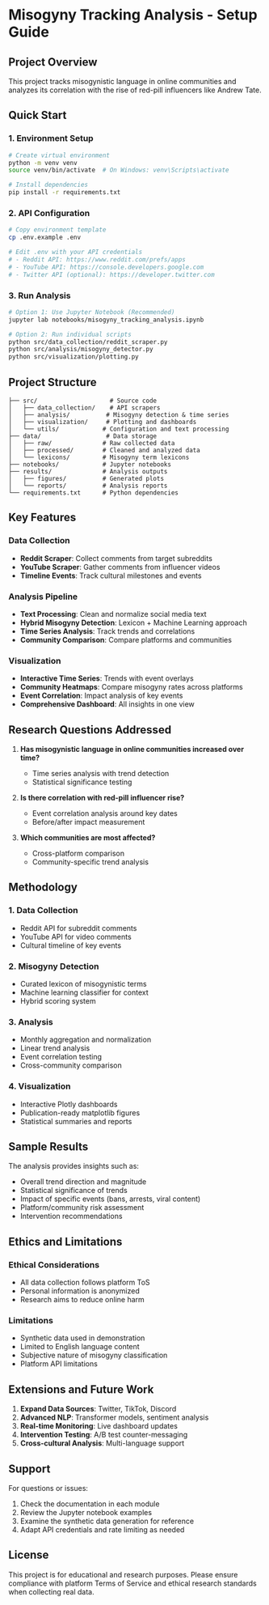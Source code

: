 # Misogyny Tracking Analysis - Setup Guide

## Project Overview
This project tracks misogynistic language in online communities and analyzes its correlation with the rise of red-pill influencers like Andrew Tate.

## Quick Start

### 1. Environment Setup
```bash
# Create virtual environment
python -m venv venv
source venv/bin/activate  # On Windows: venv\Scripts\activate

# Install dependencies
pip install -r requirements.txt
```

### 2. API Configuration
```bash
# Copy environment template
cp .env.example .env

# Edit .env with your API credentials
# - Reddit API: https://www.reddit.com/prefs/apps
# - YouTube API: https://console.developers.google.com
# - Twitter API (optional): https://developer.twitter.com
```

### 3. Run Analysis
```bash
# Option 1: Use Jupyter Notebook (Recommended)
jupyter lab notebooks/misogyny_tracking_analysis.ipynb

# Option 2: Run individual scripts
python src/data_collection/reddit_scraper.py
python src/analysis/misogyny_detector.py
python src/visualization/plotting.py
```

## Project Structure
```
├── src/                    # Source code
│   ├── data_collection/    # API scrapers
│   ├── analysis/          # Misogyny detection & time series
│   ├── visualization/     # Plotting and dashboards
│   └── utils/            # Configuration and text processing
├── data/                  # Data storage
│   ├── raw/              # Raw collected data
│   ├── processed/        # Cleaned and analyzed data
│   └── lexicons/         # Misogyny term lexicons
├── notebooks/            # Jupyter notebooks
├── results/              # Analysis outputs
│   ├── figures/          # Generated plots
│   └── reports/          # Analysis reports
└── requirements.txt      # Python dependencies
```

## Key Features

### Data Collection
- **Reddit Scraper**: Collect comments from target subreddits
- **YouTube Scraper**: Gather comments from influencer videos
- **Timeline Events**: Track cultural milestones and events

### Analysis Pipeline
- **Text Processing**: Clean and normalize social media text
- **Hybrid Misogyny Detection**: Lexicon + Machine Learning approach
- **Time Series Analysis**: Track trends and correlations
- **Community Comparison**: Compare platforms and communities

### Visualization
- **Interactive Time Series**: Trends with event overlays
- **Community Heatmaps**: Compare misogyny rates across platforms
- **Event Correlation**: Impact analysis of key events
- **Comprehensive Dashboard**: All insights in one view

## Research Questions Addressed

1. **Has misogynistic language in online communities increased over time?**
   - Time series analysis with trend detection
   - Statistical significance testing

2. **Is there correlation with red-pill influencer rise?**
   - Event correlation analysis around key dates
   - Before/after impact measurement

3. **Which communities are most affected?**
   - Cross-platform comparison
   - Community-specific trend analysis

## Methodology

### 1. Data Collection
- Reddit API for subreddit comments
- YouTube API for video comments
- Cultural timeline of key events

### 2. Misogyny Detection
- Curated lexicon of misogynistic terms
- Machine learning classifier for context
- Hybrid scoring system

### 3. Analysis
- Monthly aggregation and normalization
- Linear trend analysis
- Event correlation testing
- Cross-community comparison

### 4. Visualization
- Interactive Plotly dashboards
- Publication-ready matplotlib figures
- Statistical summaries and reports

## Sample Results

The analysis provides insights such as:
- Overall trend direction and magnitude
- Statistical significance of trends
- Impact of specific events (bans, arrests, viral content)
- Platform/community risk assessment
- Intervention recommendations

## Ethics and Limitations

### Ethical Considerations
- All data collection follows platform ToS
- Personal information is anonymized
- Research aims to reduce online harm

### Limitations
- Synthetic data used in demonstration
- Limited to English language content
- Subjective nature of misogyny classification
- Platform API limitations

## Extensions and Future Work

1. **Expand Data Sources**: Twitter, TikTok, Discord
2. **Advanced NLP**: Transformer models, sentiment analysis
3. **Real-time Monitoring**: Live dashboard updates
4. **Intervention Testing**: A/B test counter-messaging
5. **Cross-cultural Analysis**: Multi-language support

## Support

For questions or issues:
1. Check the documentation in each module
2. Review the Jupyter notebook examples
3. Examine the synthetic data generation for reference
4. Adapt API credentials and rate limiting as needed

## License

This project is for educational and research purposes. Please ensure compliance with platform Terms of Service and ethical research standards when collecting real data.
